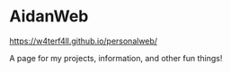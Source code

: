# AidanWeb

https://w4terf4ll.github.io/personalweb/

A page for my projects, information, and other fun things!
